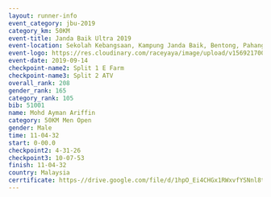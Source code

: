 ```yaml
---
layout: runner-info 
event_category: jbu-2019 
category_km: 50KM 
event-title: Janda Baik Ultra 2019  
event-location: Sekolah Kebangsaan, Kampung Janda Baik, Bentong, Pahang, Malaysia 
event-logo: https://res.cloudinary.com/raceyaya/image/upload/v1569217009/logo/janda-baik_vch1pc.jpg 
event-date: 2019-09-14 
checkpoint-name2: Split 1 E Farm 
checkpoint-name3: Split 2 ATV 
overall_rank: 208
gender_rank: 165
category_rank: 105
bib: 51001
name: Mohd Ayman Ariffin
category: 50KM Men Open
gender: Male
time: 11-04-32
start: 0-00.0
checkpoint2: 4-31-26
checkpoint3: 10-07-53
finish: 11-04-32
country: Malaysia
cerrtificate: https-//drive.google.com/file/d/1hpO_Ei4CHGx1RWxvfYSNnl8tBzVKsGQ_/view?usp=sharing
---
```

